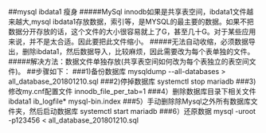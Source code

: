 ##mysql ibdata1 瘦身
#####MySql innodb如果是共享表空间，ibdata1文件越来越大,mysql ibdata1存放数据，索引等，是MYSQL的最主要的数据。如果不把数据分开存放的话，这个文件的大小很容易就上了G，甚至几十G。对于某些应用来说，并不是太合适。因此要把此文件缩小。
#####无法自动收缩，必须数据导出，删除ibdata1，然后数据导入，比较麻烦，因此需要改为每个表单独的文件。
#####解决方法：数据文件单独存放(共享表空间如何改为每个表独立的表空间文件)。
##步骤如下：
###1)备份数据库
	mysqldump  --all-databases > all_database_201801210.sql
###2)停掉数据库
	systemctl stop mariadb
###3)修改my.cnf配置文件
	innodb_file_per_tab=1
###4）删除数据库目录下相关文件
	ibdata1
	ib_logfile*
	mysql-bin.index	
###5）手动删除除Mysql之外所有数据库文件夹，然后启动数据库
	systemctl start mariadb
###6）还原数据
 	mysql -uroot -p123456 < all_database_201801210.sql